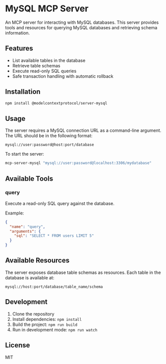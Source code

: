 # MySQL MCP Server

An MCP server for interacting with MySQL databases. This server provides tools and resources for querying MySQL databases and retrieving schema information.

## Features

- List available tables in the database
- Retrieve table schemas
- Execute read-only SQL queries
- Safe transaction handling with automatic rollback

## Installation

```bash
npm install @modelcontextprotocol/server-mysql
```

## Usage

The server requires a MySQL connection URL as a command-line argument. The URL should be in the following format:

```
mysql://user:password@host:port/database
```

To start the server:

```bash
mcp-server-mysql "mysql://user:password@localhost:3306/mydatabase"
```

## Available Tools

### query

Execute a read-only SQL query against the database.

Example:
```json
{
  "name": "query",
  "arguments": {
    "sql": "SELECT * FROM users LIMIT 5"
  }
}
```

## Available Resources

The server exposes database table schemas as resources. Each table in the database is available at:

```
mysql://host:port/database/table_name/schema
```

## Development

1. Clone the repository
2. Install dependencies: `npm install`
3. Build the project: `npm run build`
4. Run in development mode: `npm run watch`

## License

MIT
